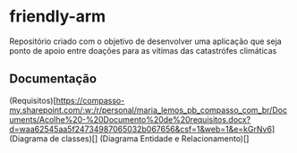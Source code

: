 # friendly-arm
Repositório criado com o objetivo de desenvolver uma aplicação que seja ponto de apoio entre doações para as vítimas das catastrófes climáticas

## Documentação

(Requisitos)[https://compasso-my.sharepoint.com/:w:/r/personal/maria_lemos_pb_compasso_com_br/Documents/Acolhe%20-%20Documento%20de%20requisitos.docx?d=waa62545aa5f24734987065032b067656&csf=1&web=1&e=kGrNv6]
(Diagrama de classes)[]
(Diagrama Entidade e Relacionamento)[]
